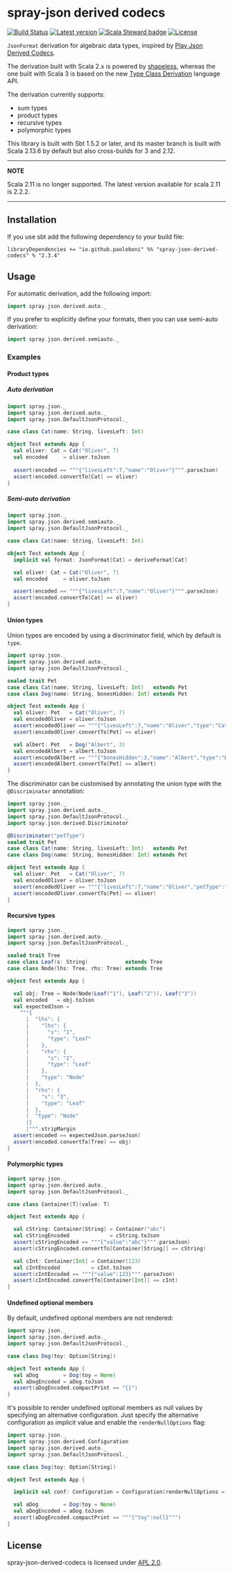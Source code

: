 # spray-json derived codecs

[![Build Status](https://github.com/paoloboni/spray-json-derived-codecs/actions/workflows/ci.yml/badge.svg)](https://github.com/paoloboni/spray-json-derived-codecs/actions?query=workflow)
[![Latest version](https://img.shields.io/maven-central/v/io.github.paoloboni/spray-json-derived-codecs_2.13.svg)](https://search.maven.org/artifact/io.github.paoloboni/spray-json-derived-codecs_2.13)
[![Scala Steward badge](https://img.shields.io/badge/Scala_Steward-helping-blue.svg?style=flat&logo=data:image/png;base64,iVBORw0KGgoAAAANSUhEUgAAAA4AAAAQCAMAAAARSr4IAAAAVFBMVEUAAACHjojlOy5NWlrKzcYRKjGFjIbp293YycuLa3pYY2LSqql4f3pCUFTgSjNodYRmcXUsPD/NTTbjRS+2jomhgnzNc223cGvZS0HaSD0XLjbaSjElhIr+AAAAAXRSTlMAQObYZgAAAHlJREFUCNdNyosOwyAIhWHAQS1Vt7a77/3fcxxdmv0xwmckutAR1nkm4ggbyEcg/wWmlGLDAA3oL50xi6fk5ffZ3E2E3QfZDCcCN2YtbEWZt+Drc6u6rlqv7Uk0LdKqqr5rk2UCRXOk0vmQKGfc94nOJyQjouF9H/wCc9gECEYfONoAAAAASUVORK5CYII=)](https://scala-steward.org)
[![License](https://img.shields.io/badge/License-Apache%202.0-blue.svg)](https://opensource.org/licenses/Apache-2.0)

`JsonFormat` derivation for algebraic data types, inspired by [Play Json Derived Codecs](https://github.com/julienrf/play-json-derived-codecs).

The derivation built with Scala 2.x is powered by [shapeless](https://github.com/milessabin/shapeless), whereas the one built with Scala 3 is based on the new [Type Class Derivation](https://dotty.epfl.ch/docs/reference/contextual/derivation.html) language API. 

The derivation currently supports:
- sum types
- product types
- recursive types
- polymorphic types

This library is built with Sbt 1.5.2 or later, and its master branch is built with Scala 2.13.6 by default but also cross-builds for 3 and 2.12.

---
**NOTE**

Scala 2.11 is no longer supported. The latest version available for scala 2.11 is 2.2.2.

---

## Installation

If you use sbt add the following dependency to your build file:

```sbtshell
libraryDependencies += "io.github.paoloboni" %% "spray-json-derived-codecs" % "2.3.4"
```

## Usage

For automatic derivation, add the following import:

```scala
import spray.json.derived.auto._
```

If you prefer to explicitly define your formats, then you can use semi-auto derivation:

```scala
import spray.json.derived.semiauto._
```

### Examples

#### Product types

##### Auto derivation

```scala
import spray.json._
import spray.json.derived.auto._
import spray.json.DefaultJsonProtocol._

case class Cat(name: String, livesLeft: Int)

object Test extends App {
  val oliver: Cat = Cat("Oliver", 7)
  val encoded     = oliver.toJson
  
  assert(encoded == """{"livesLeft":7,"name":"Oliver"}""".parseJson)
  assert(encoded.convertTo[Cat] == oliver)
}
```

##### Semi-auto derivation

```scala
import spray.json._
import spray.json.derived.semiauto._
import spray.json.DefaultJsonProtocol._

case class Cat(name: String, livesLeft: Int)

object Test extends App {
  implicit val format: JsonFormat[Cat] = deriveFormat[Cat]

  val oliver: Cat = Cat("Oliver", 7)
  val encoded     = oliver.toJson

  assert(encoded == """{"livesLeft":7,"name":"Oliver"}""".parseJson)
  assert(encoded.convertTo[Cat] == oliver)
}
```

#### Union types

Union types are encoded by using a discriminator field, which by default is `type`.

```scala
import spray.json._
import spray.json.derived.auto._
import spray.json.DefaultJsonProtocol._

sealed trait Pet
case class Cat(name: String, livesLeft: Int)   extends Pet
case class Dog(name: String, bonesHidden: Int) extends Pet

object Test extends App {
  val oliver: Pet   = Cat("Oliver", 7)
  val encodedOliver = oliver.toJson
  assert(encodedOliver == """{"livesLeft":7,"name":"Oliver","type":"Cat"}""".parseJson)
  assert(encodedOliver.convertTo[Pet] == oliver)

  val albert: Pet   = Dog("Albert", 3)
  val encodedAlbert = albert.toJson
  assert(encodedAlbert == """{"bonesHidden":3,"name":"Albert","type":"Dog"}""".parseJson)
  assert(encodedAlbert.convertTo[Pet] == albert)
}
```

The discriminator can be customised by annotating the union type with the `@Discriminator` annotation:

```scala
import spray.json._
import spray.json.derived.auto._
import spray.json.DefaultJsonProtocol._
import spray.json.derived.Discriminator

@Discriminator("petType")
sealed trait Pet
case class Cat(name: String, livesLeft: Int)   extends Pet
case class Dog(name: String, bonesHidden: Int) extends Pet

object Test extends App {
  val oliver: Pet   = Cat("Oliver", 7)
  val encodedOliver = oliver.toJson
  assert(encodedOliver == """{"livesLeft":7,"name":"Oliver","petType":"Cat"}""".parseJson)
  assert(encodedOliver.convertTo[Pet] == oliver)
}
```

#### Recursive types

```scala
import spray.json._
import spray.json.derived.auto._
import spray.json.DefaultJsonProtocol._

sealed trait Tree
case class Leaf(s: String)            extends Tree
case class Node(lhs: Tree, rhs: Tree) extends Tree

object Test extends App {

  val obj: Tree = Node(Node(Leaf("1"), Leaf("2")), Leaf("3"))
  val encoded   = obj.toJson
  val expectedJson =
    """{
      |  "lhs": {
      |    "lhs": {
      |      "s": "1",
      |      "type": "Leaf"
      |    },
      |    "rhs": {
      |      "s": "2",
      |      "type": "Leaf"
      |    },
      |    "type": "Node"
      |  },
      |  "rhs": {
      |    "s": "3",
      |    "type": "Leaf"
      |  },
      |  "type": "Node"
      |}
      |""".stripMargin
  assert(encoded == expectedJson.parseJson)
  assert(encoded.convertTo[Tree] == obj)
}
```

#### Polymorphic types

```scala
import spray.json._
import spray.json.derived.auto._
import spray.json.DefaultJsonProtocol._

case class Container[T](value: T)

object Test extends App {

  val cString: Container[String] = Container("abc")
  val cStringEncoded             = cString.toJson
  assert(cStringEncoded == """{"value":"abc"}""".parseJson)
  assert(cStringEncoded.convertTo[Container[String]] == cString)

  val cInt: Container[Int] = Container(123)
  val cIntEncoded          = cInt.toJson
  assert(cIntEncoded == """{"value":123}""".parseJson)
  assert(cIntEncoded.convertTo[Container[Int]] == cInt)
}
```

#### Undefined optional members

By default, undefined optional members are not rendered:

```scala
import spray.json._
import spray.json.derived.auto._
import spray.json.DefaultJsonProtocol._

case class Dog(toy: Option[String])

object Test extends App {
  val aDog        = Dog(toy = None)
  val aDogEncoded = aDog.toJson
  assert(aDogEncoded.compactPrint == "{}")
}
```

It's possible to render undefined optional members as null values by specifying an alternative configuration.
Just specify the alternative configuration as implicit value and enable the `renderNullOptions` flag:

```scala
import spray.json._
import spray.json.derived.Configuration
import spray.json.derived.auto._
import spray.json.DefaultJsonProtocol._

case class Dog(toy: Option[String])

object Test extends App {

  implicit val conf: Configuration = Configuration(renderNullOptions = true)

  val aDog        = Dog(toy = None)
  val aDogEncoded = aDog.toJson
  assert(aDogEncoded.compactPrint == """{"toy":null}""")
}
```

## License

spray-json-derived-codecs is licensed under [APL 2.0](http://www.apache.org/licenses/LICENSE-2.0).

